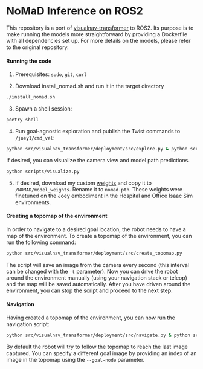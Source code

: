 # NoMaD Inference on ROS2

This repository is a port of [visualnav-transformer](https://github.com/robodhruv/visualnav-transformer) to ROS2. Its purpose is to make running the models more straightforward by providing a Dockerfile with all dependencies set up. For more details on the models, please refer to the original repository.

#### Running the code
1. Prerequisites: `sudo`, `git`, `curl`

2. Download install_nomad.sh and run it in the target directory
```bash
./install_nomad.sh
```

3. Spawn a shell session:
```bash
poetry shell
```

4. Run goal-agnostic exploration and publish the Twist commands to `/joey1/cmd_vel`:
```bash
python src/visualnav_transformer/deployment/src/explore.py & python scripts/publish_cmd.py
```
If desired, you can visualize the camera view and model path predictions. 
```bash
python scripts/visualize.py
```

5. If desired, download my custom [weights](https://drive.google.com/file/d/1EM8aLJl9-jsC9eJaA9YFj-ExUTiryI8q/view?usp=sharing) and copy it to `/NOMAD/model_weights`. Rename it to `nomad.pth`. These weights were finetuned on the Joey embodiment in the Hospital and Office Isaac Sim environments. 

#### Creating a topomap of the environment

In order to navigate to a desired goal location, the robot needs to have a map of the environment. To create a topomap of the environment, you can run the following command:
```bash
python src/visualnav_transformer/deployment/src/create_topomap.py
```
The script will save an image from the camera every second (this interval can be changed with the `-t` parameter). Now you can drive the robot around the environment manually (using your navigation stack or teleop) and the map will be saved automatically. After you have driven around the environment, you can stop the script and proceed to the next step.

#### Navigation
Having created a topomap of the environment, you can now run the navigation script:
```bash
python src/visualnav_transformer/deployment/src/navigate.py & python scripts/publish_cmd.py
```
By default the robot will try to follow the topomap to reach the last image captured. You can specify a different goal image by providing an index of an image in the topomap using the `--goal-node` parameter.
